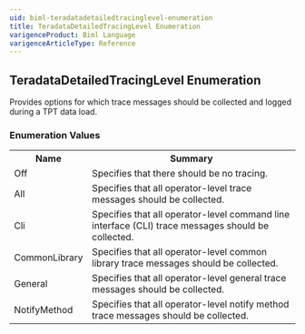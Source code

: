 ```yaml
---
uid: biml-teradatadetailedtracinglevel-enumeration
title: TeradataDetailedTracingLevel Enumeration
varigenceProduct: Biml Language
varigenceArticleType: Reference
---
```


## TeradataDetailedTracingLevel Enumeration<div class="LanguageSummary"><div class ="SummaryItem">Provides options for which trace messages should be collected and logged during a TPT data load.</div></div><div class="EnumValueGroup">### Enumeration Values<table id="EnumValue" class="MemberList"><tbody><tr><th class="MemberNameColumnHeader">Name</th><th class="MemberSummaryColumnHeader">Summary</th></tr><tr class="cd0"><td class="MemberName">Off</td><td class="MemberSummary"><div class ="SummaryItem">Specifies that there should be no tracing.</div> </td></tr><tr class="cd1"><td class="MemberName">All</td><td class="MemberSummary"><div class ="SummaryItem">Specifies that all operator-level trace messages should be collected.</div> </td></tr><tr class="cd0"><td class="MemberName">Cli</td><td class="MemberSummary"><div class ="SummaryItem">Specifies that all operator-level command line interface (CLI) trace messages should be collected.</div> </td></tr><tr class="cd1"><td class="MemberName">CommonLibrary</td><td class="MemberSummary"><div class ="SummaryItem">Specifies that all operator-level common library trace messages should be collected.</div> </td></tr><tr class="cd0"><td class="MemberName">General</td><td class="MemberSummary"><div class ="SummaryItem">Specifies that all operator-level general trace messages should be collected.</div> </td></tr><tr class="cd1"><td class="MemberName">NotifyMethod</td><td class="MemberSummary"><div class ="SummaryItem">Specifies that all operator-level notify method trace messages should be collected.</div> </td></tr></tbody></table></div>